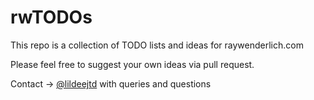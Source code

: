 # rwTODOs

This repo is a collection of TODO lists and ideas for raywenderlich.com

Please feel free to suggest your own ideas via pull request.

Contact -> [@lildeejtd](https://twitter.com/lildeejtd) with queries and questions

